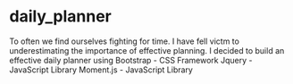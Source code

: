 # daily_planner

To often we find ourselves fighting for time. I have fell victm to underestimating the importance of effective planning.
I decided to build an effective daily planner using 
Bootstrap - CSS Framework
Jquery - JavaScript Library
Moment.js - JavaScript Library

